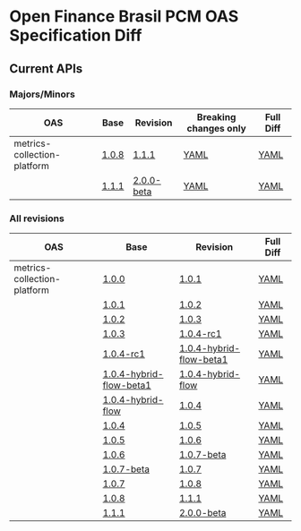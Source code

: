 ﻿# Open Finance Brasil PCM OAS Specification Diff

## Current APIs

### Majors/Minors

| OAS | Base | Revision | Breaking changes only | Full Diff |
| --- | --- | --- | --- | --- |
| metrics-collection-platform | [1.0.8](swagger-apis/metrics-collection-platform/1.0.8.yml) | [1.1.1](swagger-apis/metrics-collection-platform/1.1.1.yml) | [YAML](diffs/metrics-collection-platform/1.0.8_1.1.1-breaking-only.yml) | [YAML](diffs/metrics-collection-platform/1.0.8_1.1.1.yml) |
|  | [1.1.1](swagger-apis/metrics-collection-platform/1.1.1.yml) | [2.0.0-beta](swagger-apis/metrics-collection-platform/2.0.0-beta.yml) | [YAML](diffs/metrics-collection-platform/1.1.1_2.0.0-beta-breaking-only.yml) | [YAML](diffs/metrics-collection-platform/1.1.1_2.0.0-beta.yml) |

### All revisions

| OAS | Base | Revision | Full Diff |
| --- | --- | --- | --- |
| metrics-collection-platform | [1.0.0](swagger-apis/metrics-collection-platform/1.0.0.yml) | [1.0.1](swagger-apis/metrics-collection-platform/1.0.1.yml) | [YAML](diffs/metrics-collection-platform/1.0.0_1.0.1.yml) |
|  | [1.0.1](swagger-apis/metrics-collection-platform/1.0.1.yml) | [1.0.2](swagger-apis/metrics-collection-platform/1.0.2.yml) | [YAML](diffs/metrics-collection-platform/1.0.1_1.0.2.yml) |
|  | [1.0.2](swagger-apis/metrics-collection-platform/1.0.2.yml) | [1.0.3](swagger-apis/metrics-collection-platform/1.0.3.yml) | [YAML](diffs/metrics-collection-platform/1.0.2_1.0.3.yml) |
|  | [1.0.3](swagger-apis/metrics-collection-platform/1.0.3.yml) | [1.0.4-rc1](swagger-apis/metrics-collection-platform/1.0.4-rc1.yml) | [YAML](diffs/metrics-collection-platform/1.0.3_1.0.4-rc1.yml) |
|  | [1.0.4-rc1](swagger-apis/metrics-collection-platform/1.0.4-rc1.yml) | [1.0.4-hybrid-flow-beta1](swagger-apis/metrics-collection-platform/1.0.4-hybrid-flow-beta1.yml) | [YAML](diffs/metrics-collection-platform/1.0.4-rc1_1.0.4-hybrid-flow-beta1.yml) |
|  | [1.0.4-hybrid-flow-beta1](swagger-apis/metrics-collection-platform/1.0.4-hybrid-flow-beta1.yml) | [1.0.4-hybrid-flow](swagger-apis/metrics-collection-platform/1.0.4-hybrid-flow.yml) | [YAML](diffs/metrics-collection-platform/1.0.4-hybrid-flow-beta1_1.0.4-hybrid-flow.yml) |
|  | [1.0.4-hybrid-flow](swagger-apis/metrics-collection-platform/1.0.4-hybrid-flow.yml) | [1.0.4](swagger-apis/metrics-collection-platform/1.0.4.yml) | [YAML](diffs/metrics-collection-platform/1.0.4-hybrid-flow_1.0.4.yml) |
|  | [1.0.4](swagger-apis/metrics-collection-platform/1.0.4.yml) | [1.0.5](swagger-apis/metrics-collection-platform/1.0.5.yml) | [YAML](diffs/metrics-collection-platform/1.0.4_1.0.5.yml) |
|  | [1.0.5](swagger-apis/metrics-collection-platform/1.0.5.yml) | [1.0.6](swagger-apis/metrics-collection-platform/1.0.6.yml) | [YAML](diffs/metrics-collection-platform/1.0.5_1.0.6.yml) |
|  | [1.0.6](swagger-apis/metrics-collection-platform/1.0.6.yml) | [1.0.7-beta](swagger-apis/metrics-collection-platform/1.0.7-beta.yml) | [YAML](diffs/metrics-collection-platform/1.0.6_1.0.7-beta.yml) |
|  | [1.0.7-beta](swagger-apis/metrics-collection-platform/1.0.7-beta.yml) | [1.0.7](swagger-apis/metrics-collection-platform/1.0.7.yml) | [YAML](diffs/metrics-collection-platform/1.0.7-beta_1.0.7.yml) |
|  | [1.0.7](swagger-apis/metrics-collection-platform/1.0.7.yml) | [1.0.8](swagger-apis/metrics-collection-platform/1.0.8.yml) | [YAML](diffs/metrics-collection-platform/1.0.7_1.0.8.yml) |
|  | [1.0.8](swagger-apis/metrics-collection-platform/1.0.8.yml) | [1.1.1](swagger-apis/metrics-collection-platform/1.1.1.yml) | [YAML](diffs/metrics-collection-platform/1.0.8_1.1.1.yml) |
|  | [1.1.1](swagger-apis/metrics-collection-platform/1.1.1.yml) | [2.0.0-beta](swagger-apis/metrics-collection-platform/2.0.0-beta.yml) | [YAML](diffs/metrics-collection-platform/1.1.1_2.0.0-beta.yml) |
